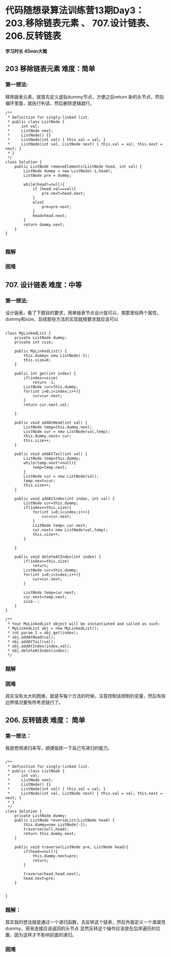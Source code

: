 # 代码随想录算法训练营13期Day3： 203.移除链表元素 、 707.设计链表、206.反转链表 


 **学习时长 45min大概**
 
## 203 移除链表元素 难度：简单


### 第一想法:

移除链表元素，就首先定义虚拟dummy节点，方便之后return 新的头节点，然后循环里面，就执行判读，然后删除逻辑就行。

~~~
/**
 * Definition for singly-linked list.
 * public class ListNode {
 *     int val;
 *     ListNode next;
 *     ListNode() {}
 *     ListNode(int val) { this.val = val; }
 *     ListNode(int val, ListNode next) { this.val = val; this.next = next; }
 * }
 */
class Solution {
    public ListNode removeElements(ListNode head, int val) {
        ListNode dummy = new ListNode(-1,head);
        ListNode pre = dummy;

        while(head!=null){
            if (head.val==val){
                pre.next=head.next;
            }
            else{
                pre=pre.next;
            }
            head=head.next;
        }
        return dummy.next;
    }
}


~~~

### 题解

### 困难




## 707. 设计链表 难度：中等


### 第一想法: 

设计链表，看了下题目的要求，用单链表节点设计就可以，类那里给两个属性，dummy和size，后续那些方法的实现就按要求就应该可以

~~~

class MyLinkedList {
    private ListNode dummy;
    private int size;

    public MyLinkedList() {
        this.dummy= new ListNode(-1);
        this.size=0;
    }
    
    public int get(int index) {
        if(index>=size)
            return -1;
        ListNode cur=this.dummy;
        for(int i=0;i<index;i++){
            cur=cur.next;
        }
        return cur.next.val;

    }
    
    public void addAtHead(int val) {
        ListNode temp=this.dummy.next;
        ListNode cur = new ListNode(val,temp);
        this.dummy.next= cur;
        this.size++;
    }
    
    public void addAtTail(int val) {
        ListNode temp=this.dummy;
        while(temp.next!=null){
            temp=temp.next;
        }
        ListNode cur = new ListNode(val);
        temp.next=cur;
        this.size++;
    }
    
    public void addAtIndex(int index, int val) {
        ListNode cur=this.dummy;
        if(index<=this.size){
            for(int i=0;i<index;i++){
                cur=cur.next;
            }
            ListNode temp= cur.next;
            cur.next= new ListNode(val,temp);
            this.size++;
        }
        
    }
    
    public void deleteAtIndex(int index) {
        if(index>=this.size)
            return;
        ListNode cur=this.dummy;
        for(int i=0;i<index;i++){
            cur=cur.next;
        }
        
        ListNode temp=cur.next;
        cur.next=temp.next;
        size--;
    }
}

/**
 * Your MyLinkedList object will be instantiated and called as such:
 * MyLinkedList obj = new MyLinkedList();
 * int param_1 = obj.get(index);
 * obj.addAtHead(val);
 * obj.addAtTail(val);
 * obj.addAtIndex(index,val);
 * obj.deleteAtIndex(index);
 */

~~~


### 题解



### 困难
其实没有太大的困难，就是写每个方法的时候，注意控制该控制的变量，然后有些边界情况要有所考虑就行了。


## 206. 反转链表 难度： 简单


### 第一想法：

我是想用递归来写，顺便锻炼一下自己写递归的能力。

~~~

/**
 * Definition for singly-linked list.
 * public class ListNode {
 *     int val;
 *     ListNode next;
 *     ListNode() {}
 *     ListNode(int val) { this.val = val; }
 *     ListNode(int val, ListNode next) { this.val = val; this.next = next; }
 * }
 */
class Solution {
    private ListNode dummy;
    public ListNode reverseList(ListNode head) {
        this.dummy=new ListNode(-1);
        traverse(null,head);
        return this.dummy.next;
    }

    public void traverse(ListNode pre, ListNode head){
        if(head==null){
            this.dummy.next=pre;
            return;
        }
        
        traverse(head,head.next);
        head.next=pre;
    }


}

~~~

### 题解：
其实我的想法就是通过一个递归函数，去反转这个链表，然后外面定义一个类属性dummy，用来连接应该返回的头节点
显然反转这个操作应该放在后序遍历的位置，因为这样才不影响前面的递归。

### 困难
